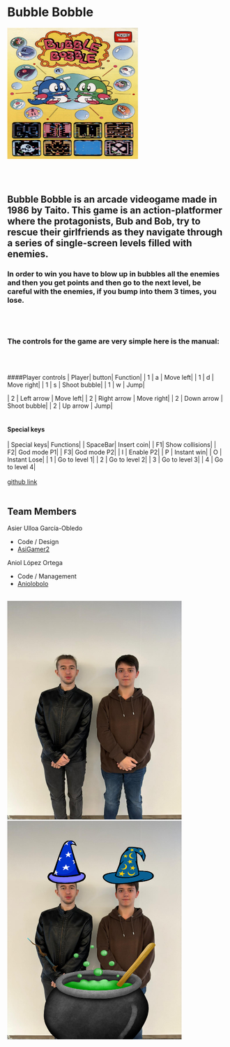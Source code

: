 # 								Bubble Bobble 

<img src="https://github.com/Aniolobolo/Bubble-Bobble-WCG/blob/main/wiki_images/Poster1.png" width="300" height="300">



<br></br>
## Bubble Bobble is an arcade videogame made in 1986 by Taito. This game is an action-platformer where the protagonists, Bub and Bob, try to rescue their girlfriends as they navigate through a series of single-screen levels filled with enemies.
### In order to win you have to blow up in bubbles all the enemies and then you get points and then go to the next level, be careful with the enemies, if you bump into them 3 times, you lose.

<br></br>
### The controls for the game are very simple here is the manual:
<br></br>

####Player controls
| Player| button| Function|
| 1 | a | Move left|
| 1 | d | Move right|
| 1 | s | Shoot bubble|
| 1 | w | Jump|

| 2 | Left arrow | Move left|
| 2 | Right arrow | Move right|
| 2 | Down arrow | Shoot bubble|
| 2 | Up arrow | Jump|
<br></br>
#### Special keys
| Special keys| Functions|
| SpaceBar| Insert coin|
| F1| Show collisions|
| F2| God mode P1|
| F3| God mode P2|
| I | Enable P2|
| P | Instant win| 
| O | Instant Lose|
| 1 | Go to level 1|
| 2 | Go to level 2|
| 3 | Go to level 3|
| 4 | Go to level 4|
<br></br>
[github link](https://github.com/Aniolobolo/Bubble-Bobble-WCG)
<br></br>
## Team Members
Asier Ulloa García-Obledo
- Code / Design
- [AsiGamer2](https://github.com/AsiGamer2)

Aniol López Ortega
- Code / Management
- [Aniolobolo](https://github.com/Aniolobolo)
<br></br>
<img src="https://github.com/Aniolobolo/Bubble-Bobble-WCG/blob/main/wiki_images/Team%20skull.jpeg" width="400" height="500">
<img src="https://github.com/Aniolobolo/Bubble-Bobble-WCG/blob/main/wiki_images/team%20magos.png" width="400" height="500">
